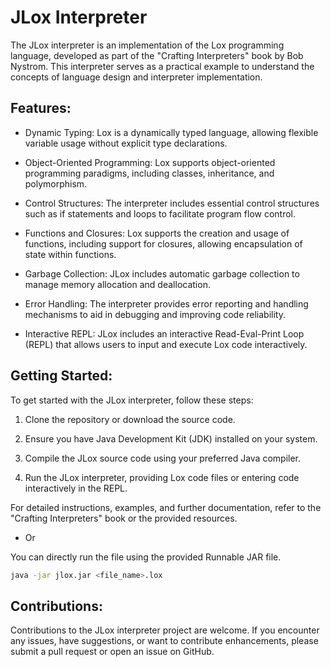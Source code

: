 # JLox Interpreter
<p>The JLox interpreter is an implementation of the Lox programming language, developed as part of the "Crafting Interpreters" book by Bob Nystrom. This interpreter serves as a practical example to understand the concepts of language design and interpreter implementation.</p>

## Features:
- Dynamic Typing: Lox is a dynamically typed language, allowing flexible variable usage without explicit type declarations.

- Object-Oriented Programming: Lox supports object-oriented programming paradigms, including classes, inheritance, and polymorphism.

- Control Structures: The interpreter includes essential control structures such as if statements and loops to facilitate program flow control.

- Functions and Closures: Lox supports the creation and usage of functions, including support for closures, allowing encapsulation of state within functions.

- Garbage Collection: JLox includes automatic garbage collection to manage memory allocation and deallocation.

- Error Handling: The interpreter provides error reporting and handling mechanisms to aid in debugging and improving code reliability.

- Interactive REPL: JLox includes an interactive Read-Eval-Print Loop (REPL) that allows users to input and execute Lox code interactively.

## Getting Started:
To get started with the JLox interpreter, follow these steps:

1. Clone the repository or download the source code.

2. Ensure you have Java Development Kit (JDK) installed on your system.

3. Compile the JLox source code using your preferred Java compiler.

4. Run the JLox interpreter, providing Lox code files or entering code interactively in the REPL.

For detailed instructions, examples, and further documentation, refer to the "Crafting Interpreters" book or the provided resources.

* Or

You can directly run the file using the provided Runnable JAR file. 

```bash
java -jar jlox.jar <file_name>.lox
```

## Contributions:
Contributions to the JLox interpreter project are welcome. If you encounter any issues, have suggestions, or want to contribute enhancements, please submit a pull request or open an issue on GitHub.